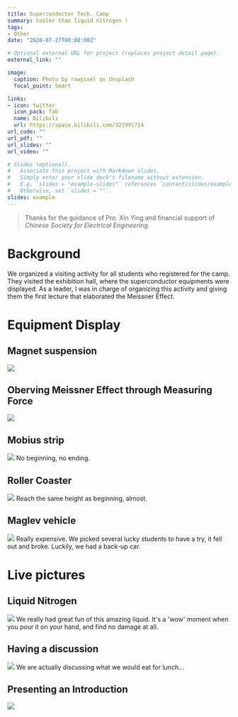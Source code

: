 ```yaml
---
title: Superconductor Tech. Camp
summary: Cooler than liquid nitrogen !
tags:
- Other
date: "2020-07-27T00:00:00Z"

# Optional external URL for project (replaces project detail page).
external_link: ""

image:
  caption: Photo by rawpixel on Unsplash
  focal_point: Smart

links:
- icon: twitter
  icon_pack: fab
  name: Bilibili
  url: https://space.bilibili.com/321991714
url_code: ""
url_pdf: ""
url_slides: ""
url_video: ""

# Slides (optional).
#   Associate this project with Markdown slides.
#   Simply enter your slide deck's filename without extension.
#   E.g. `slides = "example-slides"` references `content/slides/example-slides.md`.
#   Otherwise, set `slides = ""`.
slides: example
---
```

> Thanks for the guidance of Pro. Xin Ying and financial support of *Chinese Society for Electrical Engineering*. 
# Background
We organized a visiting activity for all students who registered for the camp. They visited the exhibition hall, where the superconductor equipments were displayed. As a leader, I was in charge of organizing this activity and giving them the first lecture that elaborated the Meissner Effect. 
# Equipment Display
## Magnet suspension 
<img src = "basic_Meissner_effect .jpg ">

## Oberving Meissner Effect through Measuring Force
<img src = "force_measurement.jpg ">

## Mobius strip 
<img src = "Moumlbius_band.jpg">
No beginning, no ending. 

## Roller Coaster
<img src = "Roller_coaster.jpg ">
Reach the same height as beginning, almost.  

## Maglev vehicle
<img src = " superconductor_car.jpg ">
Really expensive. We picked several lucky students to have a try, it fell out and broke. Luckily, we had a back-up car.

# Live pictures
## Liquid Nitrogen
<img src = "liquid_nitrogen.jpg">
We really had great fun of this amazing liquid. It's a 'wow' moment when you pour it on your hand, and find no damage at all. 

## Having a discussion
<img src = "Discussion.jpg">  
We are actually discussing what we would eat for lunch...

## Presenting an Introduction
<img src = "introduction.jpg"> 

